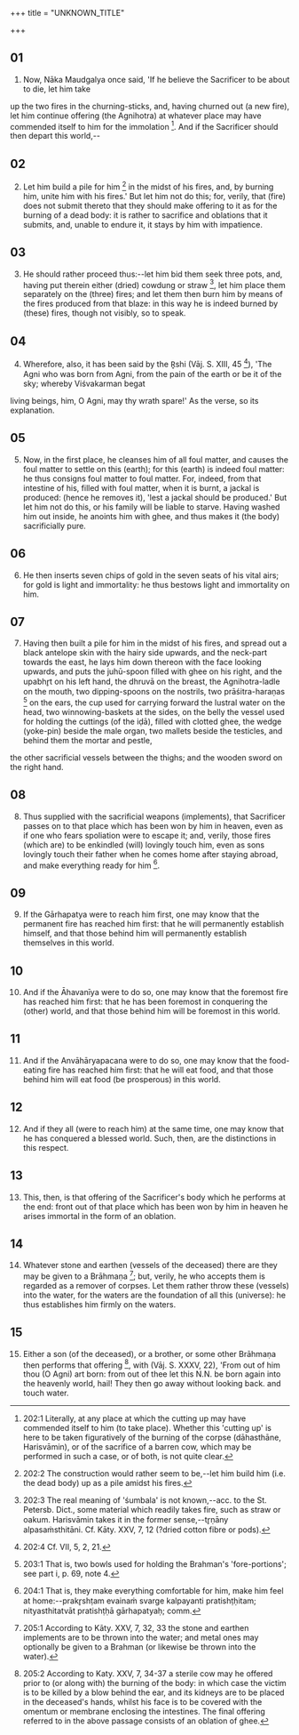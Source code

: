 +++
title = "UNKNOWN_TITLE"

+++


## 01
1. Now, Nāka Maudgalya once said, 'If he believe the Sacrificer to be about to die, let him take

up the two fires in the churning-sticks, and, having churned out (a new fire), let him continue offering (the Agnihotra) at whatever place may have commended itself to him for the immolation [^egg_544]. And if the Sacrificer should then depart this world,--

[^egg_544]: 202:1 Literally, at any place at which the cutting up may have commended itself to him (to take place). Whether this 'cutting up' is here to be taken figuratively of the burning of the corpse (dāhasthāne, Harisvāmin), or of the sacrifice of a barren cow, which may be performed in such a case, or of both, is not quite clear.

## 02
2. Let him build a pile for him [^egg_545] in the midst of his fires, and, by burning him, unite him with his fires.' But let him not do this; for, verily, that (fire) does not submit thereto that they should make offering to it as for the burning of a dead body: it is rather to sacrifice and oblations that it submits, and, unable to endure it, it stays by him with impatience.

[^egg_545]: 202:2 The construction would rather seem to be,--let him build him (i.e. the dead body) up as a pile amidst his fires.

## 03
3. He should rather proceed thus:--let him bid them seek three pots, and, having put therein either (dried) cowdung or straw [^egg_546], let him place them separately on the (three) fires; and let them then burn him by means of the fires produced from that blaze: in this way he is indeed burned by (these) fires, though not visibly, so to speak.

[^egg_546]: 202:3 The real meaning of 'śumbala' is not known,--acc. to the St. Petersb. Dict., some material which readily takes fire, such as straw or oakum. Harisvāmin takes it in the former sense,--tr̥ṇāny alpasaṁsthitāni. Cf. Kāty. XXV, 7, 12 (?dried cotton fibre or pods).

## 04
4. Wherefore, also, it has been said by the R̥shi (Vāj. S. XIII, 45 [^egg_547]), 'The Agni who was born from Agni, from the pain of the earth or be it of the sky; whereby Viśvakarman begat

[^egg_547]: 202:4 Cf. VII, 5, 2, 21.

living beings, him, O Agni, may thy wrath spare!' As the verse, so its explanation.

## 05
5. Now, in the first place, he cleanses him of all foul matter, and causes the foul matter to settle on this (earth); for this (earth) is indeed foul matter: he thus consigns foul matter to foul matter. For, indeed, from that intestine of his, filled with foul matter, when it is burnt, a jackal is produced: (hence he removes it), 'lest a jackal should be produced.' But let him not do this, or his family will be liable to starve. Having washed him out inside, he anoints him with ghee, and thus makes it (the body) sacrificially pure.

## 06
6. He then inserts seven chips of gold in the seven seats of his vital airs; for gold is light and immortality: he thus bestows light and immortality on him.

## 07
7. Having then built a pile for him in the midst of his fires, and spread out a black antelope skin with the hairy side upwards, and the neck-part towards the east, he lays him down thereon with the face looking upwards, and puts the juhū-spoon filled with ghee on his right, and the upabhr̥t on his left hand, the dhruvā on the breast, the Agnihotra-ladle on the mouth, two dipping-spoons on the nostrils, two prāśitra-haraṇas [^egg_548] on the ears, the cup used for carrying forward the lustral water on the head, two winnowing-baskets at the sides, on the belly the vessel used for holding the cuttings (of the iḍā), filled with clotted ghee, the wedge (yoke-pin) beside the male organ, two mallets beside the testicles, and behind them the mortar and pestle,

[^egg_548]: 203:1 That is, two bowls used for holding the Brahman's 'fore-portions'; see part i, p. 69, note 4.

the other sacrificial vessels between the thighs; and the wooden sword on the right hand.

## 08
8. Thus supplied with the sacrificial weapons (implements), that Sacrificer passes on to that place which has been won by him in heaven, even as if one who fears spoliation were to escape it; and, verily, those fires (which are) to be enkindled (will) lovingly touch him, even as sons lovingly touch their father when he comes home after staying abroad, and make everything ready for him [^egg_549].

[^egg_549]: 204:1 That is, they make everything comfortable for him, make him feel at home:--prakr̥shṭam evainaṁ svarge kalpayanti pratishṭḥitam; nityasthitatvāt pratishṭḥā gārhapatyaḥ; comm.

## 09
9. If the Gārhapatya were to reach him first, one may know that the permanent fire has reached him first: that he will permanently establish himself, and that those behind him will permanently establish themselves in this world.

## 10
10. And if the Āhavanīya were to do so, one may know that the foremost fire has reached him first: that he has been foremost in conquering the (other) world, and that those behind him will be foremost in this world.

## 11
11. And if the Anvāhāryapacana were to do so, one may know that the food-eating fire has reached him first: that he will eat food, and that those behind him will eat food (be prosperous) in this world.

## 12
12. And if they all (were to reach him) at the same time, one may know that he has conquered a blessed world. Such, then, are the distinctions in this respect.

## 13
13. This, then, is that offering of the Sacrificer's body which he performs at the end: front out of that place which has been won by him in heaven he arises immortal in the form of an oblation.

## 14
14. Whatever stone and earthen (vessels of the deceased) there are they may be given to a Brāhmaṇa [^egg_550]; but, verily, he who accepts them is regarded as a remover of corpses. Let them rather throw these (vessels) into the water, for the waters are the foundation of all this (universe): he thus establishes him firmly on the waters.

[^egg_550]: 205:1 According to Kāty. XXV, 7, 32, 33 the stone and earthen implements are to be thrown into the water; and metal ones may optionally be given to a Brahman (or likewise be thrown into the water).

## 15
15. Either a son (of the deceased), or a brother, or some other Brāhmaṇa then performs that offering [^egg_551], with (Vāj. S. XXXV, 22), 'From out of him thou (O Agni) art born: from out of thee let this N.N. be born again into the heavenly world, hail! They then go away without looking back. and touch water.

[^egg_551]: 205:2 According to Katy. XXV, 7, 34-37 a sterile cow may he offered prior to (or along with) the burning of the body: in which case the victim is to be killed by a blow behind the ear, and its kidneys are to be placed in the deceased's hands, whilst his face is to be covered with the omentum or membrane enclosing the intestines. The final offering referred to in the above passage consists of an oblation of ghee.

